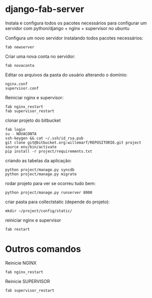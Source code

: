 django-fab-server
=================

Instala e configura todos os pacotes necessários para configurar um servidor com python/django + nginx + supervisor no ubuntu

Configura um novo servidor instalando todos pacotes necessários:

    fab newserver


Criar uma nova conta no servidor:

    fab novaconta

Editar os arquivos da pasta do usuário alterando o domínio:

    nginx.conf
    supervisor.conf

Reiniciar nginx e supervisor:

    fab nginx_restart
    fab supervisor_restart

clonar projeto do bitbucket

    fab login
    su - NOVACONTA
    ssh-keygen && cat ~/.ssh/id_rsa.pub
    git clone git@bitbucket.org:willemarf/REPOSITORIO.git project
    source env/bin/activate
    pip install -r project/requirements.txt

criando as tabelas da aplicação:

    python project/manage.py syncdb
    python project/manage.py migrate

rodar projeto para ver se ocorreu tudo bem:

    python project/manage.py runserver 8000

criar pasta para collectstatic (depende do projeto):

    mkdir ~/project/config/static/

reiniciar nginx e supervisor

    fab restart


Outros comandos
================

Reinicie NGINX

    fab nginx_restart

Reinicie SUPERVISOR

    fab supervisor_restart
